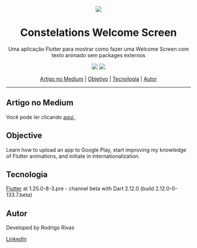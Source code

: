 <div align="center">
    <img src="assets/medium/toMedium.gif"/>
</div>


<h1 align="center">Constelations Welcome Screen</h1>
<p align="center">Uma aplicação Flutter para mostrar como fazer uma Welcome Screen com texto animado sem packages externos</p>

<div align="center">
    <img src="https://img.shields.io/badge/progress-complete-green"/>
    <img src="https://img.shields.io/badge/medium-published-black"/>
</div>

<p align="center">
    <a href="#medium_article">Artigo no Medium</a> | 
    <a href="#objective">Objetivo</a> | 
    <a href="#technology">Tecnologia</a> | 
    <a href="#author">Autor</a>
</p>

<hr/>

<p id="#medium_article">
    <h2>Artigo no Medium</h2>
    <p>Você pode ler clicando
        <a href="https://medium.com/@rodrigorivasdev/welcome-screen-com-texto-animado-utilizando-flutter-c9750066c5f1" target=_blank>
        aqui
        </a>
        .
    </p>
</p>


<p id="#objective">
    <h2>Objective</h2>
    <p>Learn how to upload an app to Google Play, start improving my knowledge of Flutter animations, and initiate in internationalization.</p>
</p>

<p id="#technology">
    <h2>Tecnologia</h2>
    <p><a href="https://flutter.dev/" target="_blank">Flutter</a> at 1.25.0-8-3.pre - channel beta with Dart 2.12.0 (build 2.12.0-0-133.7.beta)</p>
</p>

<p id="#author">
    <h2>Autor</h2>
    <p>Developed by Rodrigo Rivas</p>
    <a href="https://www.linkedin.com/in/rodrigo-rivas-dev/" target="_blank">LinkedIn</a>
</p>